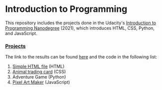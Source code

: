 # Introduction to Programming

This repository includes the projects done in the Udacity's [Introduction to Programming Nanodegree](https://www.udacity.com/course/intro-to-programming-nanodegree--nd000) (2021), which introduces HTML, CSS, Python, and JavaScript.



###  [Projects](http://introduction-to-programming.netlify.app)
The link to the results can be found [here](http://introduction-to-programming.netlify.app) and the code in the following list:
1. [Simple HTML file](https://github.com/pfrazao/udacity-introduction-to-programming/blob/main/01%20HTML/notes.html) (HTML)
2. [Animal trading card](https://github.com/pfrazao/udacity-introduction-to-programming/tree/main/02%20CSS) (CSS)
3. Adventure Game (Python)
4. [Pixel Art Maker](https://github.com/pfrazao/udacity-introduction-to-programming/tree/main/04%20JavaScript) (JavaScript)
 
